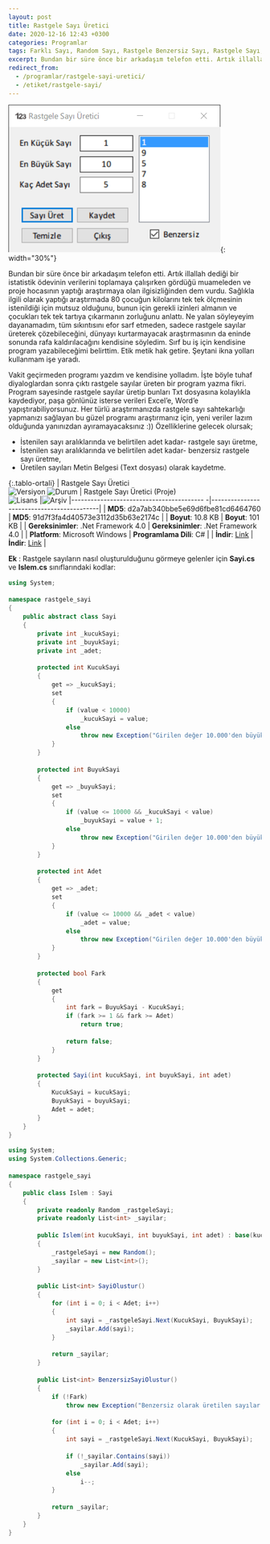 ```yaml
---
layout: post
title: Rastgele Sayı Üretici
date: 2020-12-16 12:43 +0300
categories: Programlar
tags: Farklı Sayı, Random Sayı, Rastgele Benzersiz Sayı, Rastgele Sayı, Rastgele Sayı Üretici
excerpt: Bundan bir süre önce bir arkadaşım telefon etti. Artık illallah dediği bir istatistik ödevinin verilerini toplamaya çalışırken gördüğü muameleden ve proje hocasının yaptığı araştırmaya olan ilgisizliğinden dem vurdu. Sağlıkla ilgili olarak yaptığı araştırmada 80 çocuğun kilolarını tek tek ölçmesinin istenildiği için mutsuz olduğunu, bunun için gerekli izinleri almanın ve çocukları tek tek tartıya çıkarmanın zorluğunu anlattı...
redirect_from:
  - /programlar/rastgele-sayi-uretici/
  - /etiket/rastgele-sayi/
---
```

![rastgele-sayi-uretici](/images/programlar/rastgele-sayi-uretici.png){: width="30%"}

Bundan bir süre önce bir arkadaşım telefon etti. Artık illallah dediği bir istatistik ödevinin verilerini toplamaya çalışırken gördüğü muameleden ve proje hocasının yaptığı araştırmaya olan ilgisizliğinden dem vurdu. Sağlıkla ilgili olarak yaptığı araştırmada 80 çocuğun kilolarını tek tek ölçmesinin istenildiği için mutsuz olduğunu, bunun için gerekli izinleri almanın ve çocukları tek tek tartıya çıkarmanın zorluğunu anlattı. Ne yalan söyleyeyim dayanamadım, tüm sıkıntısını efor sarf etmeden, sadece rastgele sayılar üreterek çözebileceğini, dünyayı kurtarmayacak araştırmasının da eninde sonunda rafa kaldırılacağını kendisine söyledim. Sırf bu iş için kendisine program yazabileceğimi belirttim. Etik metik hak getire. Şeytani ikna yolları kullanmam işe yaradı.

Vakit geçirmeden programı yazdım ve kendisine yolladım. İşte böyle tuhaf diyaloglardan sonra çıktı rastgele sayılar üreten bir program yazma fikri. Program sayesinde rastgele sayılar üretip bunları Txt dosyasına kolaylıkla kaydediyor, paşa gönlünüz isterse verileri Excel’e, Word’e yapıştırabiliyorsunuz. Her türlü araştırmanızda rastgele sayı sahtekarlığı yapmanızı sağlayan bu güzel programı araştırmanız için, yeni veriler lazım olduğunda yanınızdan ayıramayacaksınız :)) Özelliklerine gelecek olursak;

- İstenilen sayı aralıklarında ve belirtilen adet kadar- rastgele sayı üretme,
- İstenilen sayı aralıklarında ve belirtilen adet kadar- benzersiz rastgele sayı üretme,
- Üretilen sayıları Metin Belgesi (Text dosyası) olarak kaydetme.

{:.tablo-ortali}
| Rastgele Sayı Üretici<br>![Versiyon](https://img.shields.io/badge/Versiyon-1.21-blueviolet.svg?style=flat) ![Durum](https://img.shields.io/badge/Durum-Çalışıyor-success.svg?style=flat) | Rastgele Sayı Üretici (Proje)<br>![Lisans](https://img.shields.io/badge/Lisans-MIT-blue.svg?style=flat) |![Arşiv](https://img.shields.io/badge/Arşiv-orange.svg?style=flat)
|----------------------------------------- -|-------------------------------------------|
| **MD5**: d2a7ab340bbe5e69d6fbe81cd6464760 | **MD5**: 91d7f3fa4d40573e3112d35b63e2174c | 
| **Boyut**: 10.8 KB                       | **Boyut**:  101 KB                         |
| **Gereksinimler**: .Net Framework 4.0     | **Gereksinimler**: .Net Framework 4.0     |
| **Platform**: Microsoft Windows           | **Programlama Dili**: C#                  |
| **İndir**: [Link](https://www.dropbox.com/s/bh2lgtnsg5cbe85/rastgele-sayi-uretici.zip?dl=1)         | **İndir**: [Link](https://www.dropbox.com/s/navr87uh7u8oj7b/rastgele-sayi-uretici-proje.zip?dl=1) |

**Ek** : Rastgele sayıların nasıl oluşturulduğunu görmeye gelenler için **Sayi.cs** ve **Islem.cs** sınıflarındaki kodlar:

```csharp
using System;

namespace rastgele_sayi
{
    public abstract class Sayi
    {
        private int _kucukSayi;
        private int _buyukSayi;
        private int _adet;

        protected int KucukSayi
        {
            get => _kucukSayi;
            set
            {
                if (value < 10000)
                    _kucukSayi = value;
                else
                    throw new Exception("Girilen değer 10.000'den büyük olmamalı!");
            }
        }

        protected int BuyukSayi
        {
            get => _buyukSayi;
            set
            {
                if (value <= 10000 && _kucukSayi < value)
                    _buyukSayi = value + 1;
                else
                    throw new Exception("Girilen değer 10.000'den büyük olmamalı veya küçük sayıdan büyük olmalı!");
            }
        }

        protected int Adet
        {
            get => _adet;
            set
            {
                if (value <= 10000 && _adet < value)
                    _adet = value;
                else
                    throw new Exception("Girilen değer 10.000'den büyük olmamalı!");
            }
        }

        protected bool Fark
        {
            get
            {
                int fark = BuyukSayi - KucukSayi;
                if (fark >= 1 && fark >= Adet)
                    return true;

                return false;
            }
        }

        protected Sayi(int kucukSayi, int buyukSayi, int adet)
        {
            KucukSayi = kucukSayi;
            BuyukSayi = buyukSayi;
            Adet = adet;
        }
    }
}
```
<div id="ara"></div>

```csharp
using System;
using System.Collections.Generic;

namespace rastgele_sayi
{
    public class Islem : Sayi
    {
        private readonly Random _rastgeleSayi;
        private readonly List<int> _sayilar;

        public Islem(int kucukSayi, int buyukSayi, int adet) : base(kucukSayi, buyukSayi, adet)
        {
            _rastgeleSayi = new Random();
            _sayilar = new List<int>();
        }

        public List<int> SayiOlustur()
        {
            for (int i = 0; i < Adet; i++)
            {
                int sayi = _rastgeleSayi.Next(KucukSayi, BuyukSayi);
                _sayilar.Add(sayi);
            }

            return _sayilar;
        }

        public List<int> BenzersizSayiOlustur()
        {
            if (!Fark)
                throw new Exception("Benzersiz olarak üretilen sayılar Büyük Sayı ile Küçük Sayı farkından fazla olamaz!");

            for (int i = 0; i < Adet; i++)
            {
                int sayi = _rastgeleSayi.Next(KucukSayi, BuyukSayi);

                if (!_sayilar.Contains(sayi))
                    _sayilar.Add(sayi);
                else
                    i--;
            }

            return _sayilar;
        }
    }
}
```
